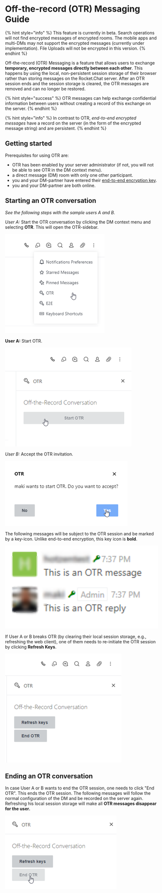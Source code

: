 # Off-the-record \(OTR\) Messaging Guide

{% hint style="info" %}
This feature is currently in beta. Search operations will not find encrypted messages of encrypted rooms. The mobile apps and multi-DMs may not support the encrypted messages \(currently under implementation\). File Uploads will not be encrypted in this version.
{% endhint %}

Off-the-record \(OTR\) Messaging is a feature that allows users to exchange **temporary, encrypted messages directly between each other**. This happens by using the local, non-persistent session storage of their browser rather than storing messages on the Rocket.Chat server. After an OTR session ends and the session storage is cleared, the OTR messages are removed and can no longer be restored.

{% hint style="success" %}
OTR messages can help exchange confidential information between users without creating a record of this exchange on the server. 
{% endhint %}

{% hint style="info" %}
In contrast to OTR, _end-to-end encrypted messages_ have a record on the server \(in the form of the encrypted message string\) and are persistent.
{% endhint %}

## Getting started

Prerequisites for using OTR are:

* OTR has been enabled by your server administrator \(if not, you will not be able to see OTR in the DM context menu\).
* a direct message \(DM\) room with only one other participant.
* you and your DM-partner have entered their [end-to-end encryption key](https://docs.rocket.chat/guides/user-guides/end-to-end-encryption).
* you and your DM-partner are both online.

## Starting an OTR conversation

_See the following steps with the sample users A and B._

_User A:_ Start the OTR conversation by clicking the DM context menu and selecting **OTR**. This will open the OTR-sidebar.

![Selecting OTR-Panel](../../.gitbook/assets/image%20%2895%29.png)

**User A:** Start OTR.

![Starting OTR-Chat](../../.gitbook/assets/image%20%28115%29.png)

_User B:_ Accept the OTR invitation.



![Accepting the invitation](../../.gitbook/assets/image%20%28129%29.png)



The following messages will be subject to the OTR session and be marked by a key-icon. Unlike end-to-end encryption, this key icon is **bold**.

![OTR messages visual display](../../.gitbook/assets/image%20%2835%29.png)

If User A or B breaks OTR \(by clearing their local session storage, e.g., refreshing the web client\), one of them needs to re-initiate the OTR session by clicking **Refresh Keys**.

![Options during OTR conversation](../../.gitbook/assets/image%20%28176%29.png)

## Ending an OTR conversation

In case User A or B wants to end the OTR session, one needs to click "End OTR". This ends the OTR session. The following messages will follow the normal configuration of the DM and be recorded on the server again. Refreshing his local session storage will make all **OTR messages disappear for the user.**

![Ending OTR conversations](../../.gitbook/assets/image%20%2847%29.png)





